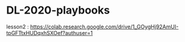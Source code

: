 # DL-2020-playbooks

lesson2 :   https://colab.research.google.com/drive/1_GOygHj92AmUI-tpGFTtxHUDqxhSXOef?authuser=1
